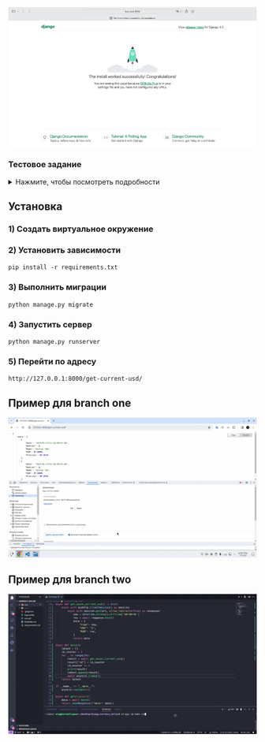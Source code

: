 <p align="center">
<img src="logo.webp">
</p>


### Тестовое задание 
<details>
<summary>Нажмите, чтобы посмотреть подробности</summary>

Предлагаем вам создать "голый" джанго проект, который по переходу на страницу /get-current-usd/ бужет отображать в json формате актуальный курс доллара к рублю (запрос по апи, найти самостоятельно) и показывать 10 последних запросов (паузу между запросами курсов должна быть не менее 10 секунд)

</details>

## Установка

### 1) Создать виртуальное окружение

### 2) Установить зависимости

    pip install -r requirements.txt

### 3) Выполнить миграции

    python manage.py migrate    

### 4) Запустить сервер

    python manage.py runserver

### 5) Перейти по адресу
    http://127.0.0.1:8000/get-current-usd/


## Пример для branch one
<img src="one.gif">

## Пример для branch two
<img src="two.gif">